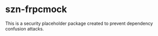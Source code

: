 # szn-frpcmock

This is a security placeholder package created to prevent dependency confusion attacks.